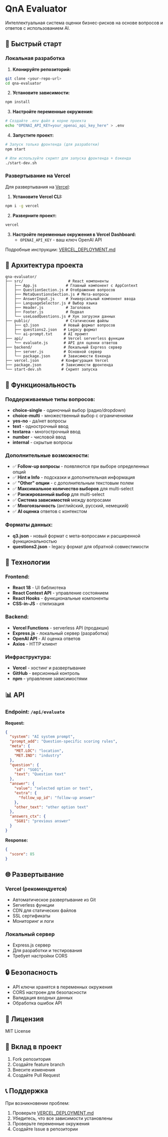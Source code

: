 # QnA Evaluator

Интеллектуальная система оценки бизнес-рисков на основе вопросов и ответов с использованием AI.

## 🚀 Быстрый старт

### Локальная разработка

1. **Клонируйте репозиторий:**
```bash
git clone <your-repo-url>
cd qna-evaluator
```

2. **Установите зависимости:**
```bash
npm install
```

3. **Настройте переменные окружения:**
```bash
# Создайте .env файл в корне проекта
echo "OPENAI_API_KEY=your_openai_api_key_here" > .env
```

4. **Запустите проект:**
```bash
# Запуск только фронтенда (для разработки)
npm start

# Или используйте скрипт для запуска фронтенда + бэкенда
./start-dev.sh
```

### Развертывание на Vercel

Для развертывания на [Vercel](https://vercel.com):

1. **Установите Vercel CLI:**
```bash
npm i -g vercel
```

2. **Разверните проект:**
```bash
vercel
```

3. **Настройте переменные окружения в Vercel Dashboard:**
   - `OPENAI_API_KEY` - ваш ключ OpenAI API

Подробные инструкции: [VERCEL_DEPLOYMENT.md](./VERCEL_DEPLOYMENT.md)

## 📁 Архитектура проекта

```
qna-evaluator/
├── src/                    # React компоненты
│   ├── App.js             # Главный компонент с AppContext
│   ├── QuestionSection.js # Отображение вопросов
│   ├── MetaQuestionsSection.js # Мета-вопросы
│   ├── AnswerInput.js     # Универсальный компонент ввода
│   ├── LanguageSelector.js # Выбор языка
│   ├── Header.js          # Заголовок
│   ├── Footer.js          # Подвал
│   └── useLoadQuestions.js # Хук загрузки данных
├── public/                # Статические файлы
│   ├── q3.json           # Новый формат вопросов
│   ├── questions2.json   # Legacy формат
│   └── ai-prompt.txt     # AI промпт
├── api/                  # Vercel serverless функции
│   └── evaluate.js       # API для оценки ответов
├── backend/              # Локальный Express сервер
│   ├── server.js         # Основной сервер
│   └── package.json      # Зависимости бэкенда
├── vercel.json          # Конфигурация Vercel
├── package.json         # Зависимости фронтенда
└── start-dev.sh         # Скрипт запуска
```

## 🎯 Функциональность

### Поддерживаемые типы вопросов:
- **choice-single** - одиночный выбор (радио/dropdown)
- **choice-multi** - множественный выбор с ограничениями
- **yes-no** - да/нет вопросы
- **text** - однострочный ввод
- **textarea** - многострочный ввод
- **number** - числовой ввод
- **internal** - скрытые вопросы

### Дополнительные возможности:
- ✅ **Follow-up вопросы** - появляются при выборе определенных опций
- ✅ **Hint и Info** - подсказки и дополнительная информация
- ✅ **"Other" опции** - с дополнительным текстовым полем
- ✅ **Максимальное количество выборов** для multi-select
- ✅ **Ранжированный выбор** для multi-select
- ✅ **Система зависимостей** между вопросами
- ✅ **Многоязычность** (английский, русский, немецкий)
- ✅ **AI оценка** ответов с контекстом

### Форматы данных:
- **q3.json** - новый формат с мета-вопросами и расширенной функциональностью
- **questions2.json** - legacy формат для обратной совместимости

## 🔧 Технологии

### Frontend:
- **React 18** - UI библиотека
- **React Context API** - управление состоянием
- **React Hooks** - функциональные компоненты
- **CSS-in-JS** - стилизация

### Backend:
- **Vercel Functions** - serverless API (продакшн)
- **Express.js** - локальный сервер (разработка)
- **OpenAI API** - AI оценка ответов
- **Axios** - HTTP клиент

### Инфраструктура:
- **Vercel** - хостинг и развертывание
- **GitHub** - версионный контроль
- **npm** - управление зависимостями

## 📊 API

### Endpoint: `/api/evaluate`

**Request:**
```json
{
  "system": "AI system prompt",
  "prompt_add": "Question-specific scoring rules",
  "meta": {
    "MET.LOC": "location",
    "MET.IND": "industry"
  },
  "question": {
    "id": "SG01",
    "text": "Question text"
  },
  "answer": {
    "value": "selected option or text",
    "extra": {
      "follow_up_id": "follow-up answer"
    },
    "other_text": "other option text"
  },
  "answers_ctx": {
    "SG01": "previous answer"
  }
}
```

**Response:**
```json
{
  "score": 85
}
```

## 🌐 Развертывание

### Vercel (рекомендуется)
- Автоматическое развертывание из Git
- Serverless функции
- CDN для статических файлов
- SSL сертификаты
- Мониторинг и логи

### Локальный сервер
- Express.js сервер
- Для разработки и тестирования
- Требует настройки CORS

## 🔒 Безопасность

- API ключи хранятся в переменных окружения
- CORS настроен для безопасности
- Валидация входных данных
- Обработка ошибок API

## 📝 Лицензия

MIT License

## 🤝 Вклад в проект

1. Fork репозитория
2. Создайте feature branch
3. Внесите изменения
4. Создайте Pull Request

## 📞 Поддержка

При возникновении проблем:
1. Проверьте [VERCEL_DEPLOYMENT.md](./VERCEL_DEPLOYMENT.md)
2. Убедитесь, что все зависимости установлены
3. Проверьте переменные окружения
4. Создайте Issue в репозитории


